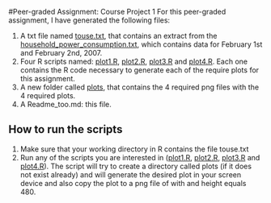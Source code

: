 #Peer-graded Assignment: Course Project 1
For this peer-graded assignment, I have generated the following files:

1. A txt file named [touse.txt](https://github.com/pachy78/ExData_Plotting1/blob/master/touse.txt), that contains an extract from the [household_power_consumption.txt](https://d396qusza40orc.cloudfront.net/exdata%2Fdata%2Fhousehold_power_consumption.zip), which contains data for February 1st and February 2nd, 2007.
2. Four R scripts named: [plot1.R](https://github.com/pachy78/ExData_Plotting1/blob/master/plot1.R), [plot2.R](https://github.com/pachy78/ExData_Plotting1/blob/master/plot2.R), [plot3.R](https://github.com/pachy78/ExData_Plotting1/blob/master/plot3.R) and [plot4.R](https://github.com/pachy78/ExData_Plotting1/blob/master/plot4.R). Each one contains the R code necessary to generate each of the require plots for this assignment.
3. A new folder called [plots](https://github.com/pachy78/ExData_Plotting1/tree/master/plots), that contains the 4 required png files with the 4 required plots.
4. A Readme_too.md: this file.

## How to run the scripts
1. Make sure that your working directory in R contains the file touse.txt
2. Run any of the scripts you are interested in ([plot1.R](https://github.com/pachy78/ExData_Plotting1/blob/master/plot1.R), [plot2.R](https://github.com/pachy78/ExData_Plotting1/blob/master/plot2.R), [plot3.R](https://github.com/pachy78/ExData_Plotting1/blob/master/plot3.R) and [plot4.R](https://github.com/pachy78/ExData_Plotting1/blob/master/plot4.R)). The script will try to create a directory called plots (if it does not exist already) and will generate the desired plot in your screen device and also copy the plot to a png file of with and height equals 480.
